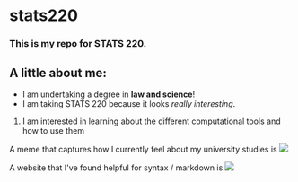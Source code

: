 # stats220

### This is my repo for STATS 220. 

## A little about me:

* I am undertaking a degree in **law and science**!
* I am taking STATS 220 because it looks _really interesting_.
  
1. I am interested in learning about the different computational tools and how to use them

A meme that captures how I currently feel about my university studies is ![](https://media2.giphy.com/media/v1.Y2lkPTc5MGI3NjExdm50YzkwYmViamhtaWJlMmd1MzN0YnFvOGN2MXBuNmx6ejNiZHlkeSZlcD12MV9pbnRlcm5hbF9naWZfYnlfaWQmY3Q9Zw/2oUfvvUgQHnLsQWFMW/giphy.gif)

A website that I've found helpful for syntax / markdown is ![]("https://rmarkdown.rstudio.com/authoring_basics.html")
